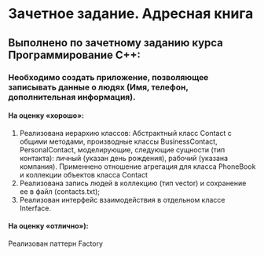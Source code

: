 # Зачетное задание. Адресная книга
## Выполнено по зачетному заданию курса Программирование С++:
### Необходимо создать приложение, позволяющее записывать данные о людях (Имя, телефон, дополнительная информация).
#### На оценку «хорошо»:
1. Реализована иерархию классов:
   Абстрактный класс Contact с общими методами, производные классы BusinessContact, PersonalContact, моделирующие, следующие сущности (тип контакта): личный (указан день рождения), рабочий (указана компания).
   Применнено отношение агрегация для класса PhoneBook и коллекции объектов класса Contact
2. Реализована запись людей в коллекцию (тип vector) и сохранение ее в файл (contacts.txt);
3. Реализован интерфейс взаимодействия в отдельном классе Interface.
#### На оценку «отлично»):
Реализован паттерн Factory
